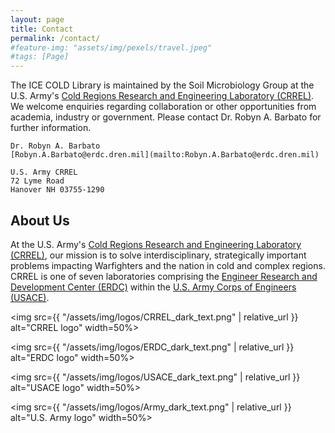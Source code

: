 ```yaml
---
layout: page
title: Contact
permalink: /contact/
#feature-img: "assets/img/pexels/travel.jpeg"
#tags: [Page]
---
```



The ICE COLD Library is maintained by the Soil Microbiology Group at the U.S. Army's [Cold Regions Research and Engineering Laboratory (CRREL)](https://www.erdc.usace.army.mil/Locations/CRREL/). We welcome enquiries regarding collaboration or other opportunities from academia, industry or government. Please contact Dr. Robyn A. Barbato for further information.

    Dr. Robyn A. Barbato  
    [Robyn.A.Barbato@erdc.dren.mil](mailto:Robyn.A.Barbato@erdc.dren.mil)

    U.S. Army CRREL  
    72 Lyme Road  
    Hanover NH 03755-1290

## About Us

At the U.S. Army's [Cold Regions Research and Engineering Laboratory (CRREL)](https://www.erdc.usace.army.mil/Locations/CRREL/), our mission is to solve interdisciplinary, strategically important problems impacting Warfighters and the nation in cold and complex regions. CRREL is one of seven laboratories comprising the [Engineer Research and Development Center (ERDC)](https://www.erdc.usace.army.mil) within the [U.S. Army Corps of Engineers (USACE)](https://www.usace.army.mil).

<img src={{ "/assets/img/logos/CRREL_dark_text.png" | relative_url }} alt="CRREL logo" width=50%>

<img src={{ "/assets/img/logos/ERDC_dark_text.png" | relative_url }} alt="ERDC logo" width=50%>

<img src={{ "/assets/img/logos/USACE_dark_text.png" | relative_url }} alt="USACE logo" width=50%>

<img src={{ "/assets/img/logos/Army_dark_text.png" | relative_url }} alt="U.S. Army logo" width=50%>


